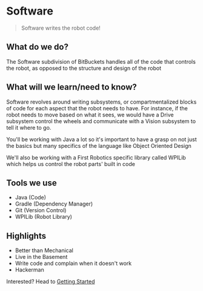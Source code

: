 # Software

> Software writes the robot code!

## What do we do?
The Software subdivision of BitBuckets handles all of the code that 
controls the robot, as opposed to the structure and design of the robot 

## What will we learn/need to know?
Software revolves around writing subsystems, or compartmentalized blocks 
of code for each aspect that the robot needs to have. For instance, if the 
robot needs to move based on what it sees, we would have a Drive subsystem 
control the wheels and communicate with a Vision subsystem to tell it 
where to go.

You'll be working with Java a lot so it's important to have a grasp on
not just the basics but many specifics of the language like Object 
Oriented Design

We'll also be working with a First Robotics specific library called WPILib 
which helps us control the robot parts' built in code

## Tools we use
- Java (Code)
- Gradle (Dependency Manager)
- Git (Version Control)
- WPILib (Robot Library)

## Highlights
- Better than Mechanical
- Live in the Basement
- Write code and complain when it doesn't work
- Hackerman

Interested? Head to [Getting Started](./software/getting_started.md)
